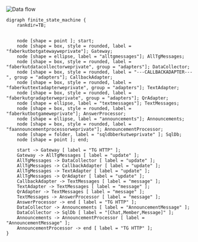 ![Data flow](https://g.gravizo.com/svg?digraph%20finite_state_machine%20%7B%0A%20%20%20%20rankdir%3DTB%3B%0A%0A%20%20%20%20node%20%5Bshape%20%3D%20point%20%5D%3B%20start%3B%0A%20%20%20%20node%20%5Bshape%20%3D%20box%2C%20style%20%3D%20rounded%2C%20label%20%3D%20%22faberkutbotgatewayweprivate%22%5D%3B%20Gateway%3B%0A%20%20%20%20node%20%5Bshape%20%3D%20ellipse%2C%20label%20%3D%20%22alltgmessages%22%5D%3B%20AllTgMessages%3B%0A%20%20%20%20node%20%5Bshape%20%3D%20box%2C%20style%20%3D%20rounded%2C%20label%20%3D%20%22faberkutdatacollectorweprivate%22%2C%20group%20%3D%20%22adapters%22%5D%3B%20DataCollector%3B%0A%20%20%20%20node%20%5Bshape%20%3D%20box%2C%20style%20%3D%20rounded%2C%20label%20%3D%20%22---CALLBACKADAPTER---%22%2C%20group%20%3D%20%22adapters%22%5D%3B%20CallbackAdapter%3B%0A%20%20%20%20node%20%5Bshape%20%3D%20box%2C%20style%20%3D%20rounded%2C%20label%20%3D%20%22faberkuttextadapterweprivate%22%2C%20group%20%3D%20%22adapters%22%5D%3B%20TextAdapter%3B%0A%20%20%20%20node%20%5Bshape%20%3D%20box%2C%20style%20%3D%20rounded%2C%20label%20%3D%20%22faberkutqradapterweprivate%22%2C%20group%20%3D%20%22adapters%22%5D%3B%20QrAdapter%3B%0A%20%20%20%20node%20%5Bshape%20%3D%20ellipse%2C%20label%20%3D%20%22textmessages%22%5D%3B%20TextMessages%3B%0A%20%20%20%20node%20%5Bshape%20%3D%20box%2C%20style%20%3D%20rounded%2C%20label%20%3D%20%22faberkutbotgameweprivate%22%5D%3B%20AnswerProcessor%3B%0A%20%20%20%20node%20%5Bshape%20%3D%20ellipse%2C%20label%20%3D%20%22announcements%22%5D%3B%20Announcements%3B%0A%20%20%20%20node%20%5Bshape%20%3D%20box%2C%20style%20%3D%20rounded%2C%20label%20%3D%20%22faannouncementprocessorweprivate%22%5D%3B%20AnnouncementProcessor%3B%0A%20%20%20%20node%20%5Bshape%20%3D%20folder%2C%20label%20%3D%20%22sqldbberkutweprivate%22%20%5D%3B%20SqlDb%3B%0A%20%20%20%20node%20%5Bshape%20%3D%20point%20%5D%3B%20end%3B%0A%20%20%20%20%0A%20%20%20%20start%20-%3E%20Gateway%20%5B%20label%20%3D%20%22TG%20HTTP%22%20%5D%3B%0A%20%20%20%20Gateway%20-%3E%20AllTgMessages%20%5B%20label%20%3D%20%22update%22%20%5D%3B%0A%20%20%20%20AllTgMessages%20-%3E%20DataCollector%20%5B%20label%20%3D%20%22update%22%20%5D%3B%0A%20%20%20%20AllTgMessages%20-%3E%20CallbackAdapter%20%5B%20label%20%3D%20%22update%22%20%5D%3B%0A%20%20%20%20AllTgMessages%20-%3E%20TextAdapter%20%5B%20label%20%3D%20%22update%22%20%5D%3B%0A%20%20%20%20AllTgMessages%20-%3E%20QrAdapter%20%5B%20label%20%3D%20%22update%22%20%5D%3B%0A%20%20%20%20CallbackAdapter%20-%3E%20TextMessages%20%5B%20label%20%3D%20%22message%22%20%5D%3B%0A%20%20%20%20TextAdapter%20-%3E%20TextMessages%20%5B%20label%20%3D%20%22message%22%20%5D%3B%0A%20%20%20%20QrAdapter%20-%3E%20TextMessages%20%5B%20label%20%3D%20%22message%22%20%5D%3B%0A%20%20%20%20TextMessages%20-%3E%20AnswerProcessor%20%5B%20label%20%3D%20%22message%22%20%5D%3B%0A%20%20%20%20AnswerProcessor%20-%3E%20end%20%5B%20label%20%3D%20%22TG%20HTTP%22%20%5D%3B%0A%20%20%20%20DataCollector%20-%3E%20Announcements%20%5B%20label%20%3D%20%22AnnouncementMessage%22%20%5D%3B%0A%20%20%20%20DataCollector%20-%3E%20SqlDb%20%5B%20label%20%3D%20%22%5BChat%2CMember%2CMessage%5D%22%20%5D%3B%0A%20%20%20%20Announcements%20-%3E%20AnnouncementProcessor%20%5B%20label%20%3D%20%22AnnouncementMessage%22%20%5D%3B%0A%20%20%20%20AnnouncementProcessor%20-%3E%20end%20%5B%20label%20%3D%20%22TG%20HTTP%22%20%5D%3B%0A%7D)
```graphviz
digraph finite_state_machine {
    rankdir=TB;


    node [shape = point ]; start;
    node [shape = box, style = rounded, label = "faberkutbotgatewayweprivate"]; Gateway;
    node [shape = ellipse, label = "alltgmessages"]; AllTgMessages;
    node [shape = box, style = rounded, label = "faberkutdatacollectorweprivate", group = "adapters"]; DataCollector;
    node [shape = box, style = rounded, label = "---CALLBACKADAPTER---", group = "adapters"]; CallbackAdapter;
    node [shape = box, style = rounded, label = "faberkuttextadapterweprivate", group = "adapters"]; TextAdapter;
    node [shape = box, style = rounded, label = "faberkutqradapterweprivate", group = "adapters"]; QrAdapter;
    node [shape = ellipse, label = "textmessages"]; TextMessages;
    node [shape = box, style = rounded, label = "faberkutbotgameweprivate"]; AnswerProcessor;
    node [shape = ellipse, label = "announcements"]; Announcements;
    node [shape = box, style = rounded, label = "faannouncementprocessorweprivate"]; AnnouncementProcessor;
    node [shape = folder, label = "sqldbberkutweprivate" ]; SqlDb;
    node [shape = point ]; end;
    
    start -> Gateway [ label = "TG HTTP" ];
    Gateway -> AllTgMessages [ label = "update" ];
    AllTgMessages -> DataCollector [ label = "update" ];
    AllTgMessages -> CallbackAdapter [ label = "update" ];
    AllTgMessages -> TextAdapter [ label = "update" ];
    AllTgMessages -> QrAdapter [ label = "update" ];
    CallbackAdapter -> TextMessages [ label = "message" ];
    TextAdapter -> TextMessages [ label = "message" ];
    QrAdapter -> TextMessages [ label = "message" ];
    TextMessages -> AnswerProcessor [ label = "message" ];
    AnswerProcessor -> end [ label = "TG HTTP" ];
    DataCollector -> Announcements [ label = "AnnouncementMessage" ];
    DataCollector -> SqlDb [ label = "[Chat,Member,Message]" ];
    Announcements -> AnnouncementProcessor [ label = "AnnouncementMessage" ];
    AnnouncementProcessor -> end [ label = "TG HTTP" ];
}
```

